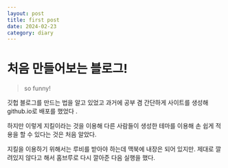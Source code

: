 ```yaml
---
layout: post
title: first post
date: 2024-02-23 
category: diary
---
```

# 처음 만들어보는 블로그!
> so funny!


깃헙 블로그를 만드는 법을 알고 있었고 과거에 공부 겸 간단하게 사이트를 생성해 github.io로 배포를 했었다 .

하지만 이렇게 지킬이라는 것을 이용해 다른 사람들이 생성한 테마를 이용해 손 쉽게 적용을 할 수 있다는 것은 처음 알았다. 

지킬을 이용하기 위해서는 루비를 받아야 하는데 맥북에 내장은 되어 있지만. 제대로 깔려있지 않다고 해서 홈브루로 다시 깔아준 다음 실행을 했다. 